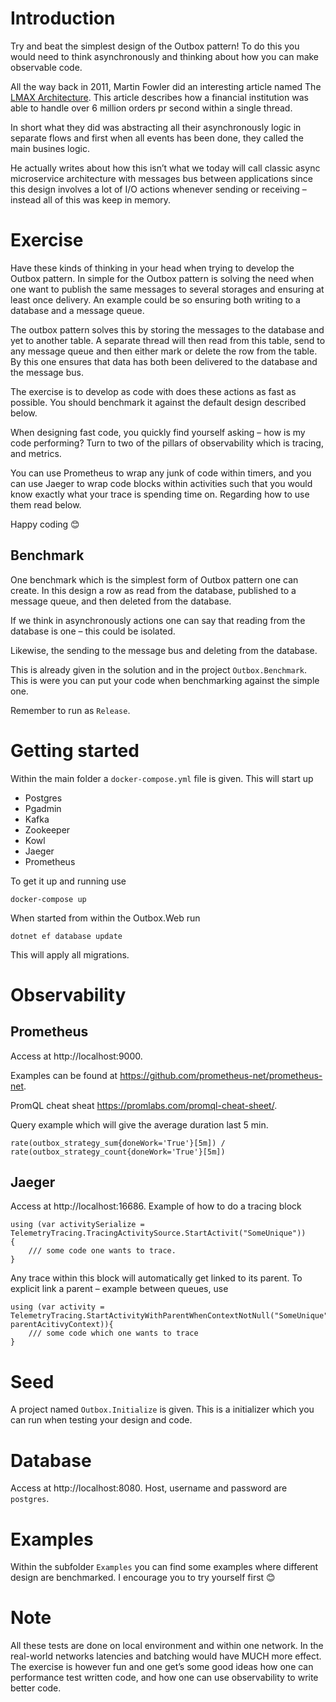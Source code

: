 # Introduction
Try and beat the simplest design of the Outbox pattern! To do this you would need to think asynchronously and thinking about how you can make observable code.

All the way back in 2011, Martin Fowler did an interesting article named The [LMAX Architecture](https://martinfowler.com/articles/lmax.html). This article describes how a financial institution was able to handle over 6 million orders pr second within a single thread.

In short what they did was abstracting all their asynchronously logic in separate flows and first when all events has been done, they called the main busines logic.

He actually writes about how this isn’t what we today will call classic async microservice architecture with messages bus between applications since this design involves a lot of I/O actions whenever sending or receiving – instead all of this was keep in memory.

# Exercise
Have these kinds of thinking in your head when trying to develop the Outbox pattern. In simple for the Outbox pattern is solving the need when one want to publish the same messages to several storages and ensuring at least once delivery. An example could be so ensuring both writing to a database and a message queue.

The outbox pattern solves this by storing the messages to the database and yet to another table. A separate thread will then read from this table, send to any message queue and then either mark or delete the row from the table. By this one ensures that data has both been delivered to the database and the message bus.

The exercise is to develop as code with does these actions as fast as possible. You should benchmark it against the default design described below.

When designing fast code, you quickly find yourself asking – how is my code performing? Turn to two of the pillars of observability which is tracing, and metrics.

You can use Prometheus to wrap any junk of code within timers, and you can use Jaeger to wrap code blocks within activities such that you would know exactly what your trace is spending time on. Regarding how to use them read below.

Happy coding 😊

## Benchmark
One benchmark which is the simplest form of Outbox pattern one can create. In this design a row as read from the database, published to a message queue, and then deleted from the database.

If we think in asynchronously actions one can say that reading from the database is one – this could be isolated. 

Likewise, the sending to the message bus and deleting from the database.

This is already given in the solution and in the project `Outbox.Benchmark`. This is were you can put your code when benchmarking against the simple one.

Remember to run as `Release`.

# Getting started
Within the main folder a `docker-compose.yml` file is given. This will start up
-	Postgres
-	Pgadmin
-	Kafka
-	Zookeeper
-	Kowl
-	Jaeger
-	Prometheus

To get it up and running use 
```
docker-compose up
```
When started from within the Outbox.Web run
```
dotnet ef database update
```
This will apply all migrations.


# Observability
## Prometheus
Access at http://localhost:9000.

Examples can be found at https://github.com/prometheus-net/prometheus-net.

PromQL cheat sheat https://promlabs.com/promql-cheat-sheet/.

Query example which will give the average duration last 5 min.
```
rate(outbox_strategy_sum{doneWork='True'}[5m]) / rate(outbox_strategy_count{doneWork='True'}[5m])
```

## Jaeger
Access at http://localhost:16686.
Example of how to do a tracing block
```
using (var activitySerialize = TelemetryTracing.TracingActivitySource.StartActivit("SomeUnique"))
{
    /// some code one wants to trace.
}
```
Any trace within this block will automatically get linked to its parent. To explicit link a parent – example between queues, use
```
using (var activity = TelemetryTracing.StartActivityWithParentWhenContextNotNull("SomeUnique", parentAcitivyContext)){
	/// some code which one wants to trace
}
```
# Seed
A project named `Outbox.Initialize` is given. This is a initializer which you can run when testing your design and code.

# Database
Access at http://localhost:8080.
Host, username and password are `postgres`.

# Examples
Within the subfolder `Examples` you can find some examples where different design are benchmarked. I encourage you to try yourself first 😊


# Note
All these tests are done on local environment and within one network. In the real-world networks latencies and batching would have MUCH more effect. The exercise is however fun and one get’s some good ideas how one can performance test written code, and how one can use observability to write better code.
